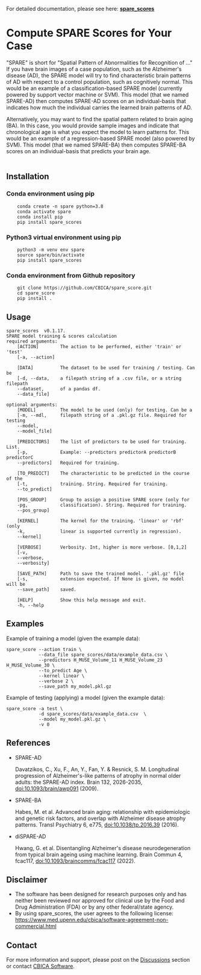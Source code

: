 For detailed documentation, please see here: **[spare_scores](https://cbica.github.io/spare_score/)**

# Compute SPARE Scores for Your Case
"SPARE" is short for "Spatial Pattern of Abnormalities for Recognition of ..." If you have brain images of a case population, such as the Alzheimer's disease (AD), the SPARE model will try to find characteristic brain patterns of AD with respect to a control population, such as cognitively normal. This would be an example of a classification-based SPARE model (currently powered by support vector machine or SVM). This model (that we named SPARE-AD) then computes SPARE-AD scores on an individual-basis that indicates how much the individual carries the learned brain patterns of AD.

Alternatively, you may want to find the spatial pattern related to brain aging (BA). In this case, you would provide sample images and indicate that chronological age is what you expect the model to learn patterns for. This would be an example of a regression-based SPARE model (also powered by SVM). This model (that we named SPARE-BA) then computes SPARE-BA scores on an individual-basis that predicts your brain age.
<br /><br />

## Installation

### Conda environment using pip
```
    conda create -n spare python=3.8
    conda activate spare
    conda install pip
    pip install spare_scores
```

### Python3 virtual environment using pip
```
    python3 -m venv env spare
    source spare/bin/activate
    pip install spare_scores
```

### Conda environment from Github repository
```
    git clone https://github.com/CBICA/spare_score.git
    cd spare_score
    pip install .
```


## Usage
```
spare_scores  v0.1.17.
SPARE model training & scores calculation
required arguments:
    [ACTION]        The action to be performed, either 'train' or 'test'
    [-a, --action]

    [DATA]          The dataset to be used for training / testing. Can be 
    [-d, --data,    a filepath string of a .csv file, or a string filepath  
    --dataset,      of a pandas df. 
    --data_file]    
                    
optional arguments:
    [MODEL]         The model to be used (only) for testing. Can be a 
    [-m, --mdl,     filepath string of a .pkl.gz file. Required for testing
    --model,        
    --model_file]

    [PREDICTORS]    The list of predictors to be used for training. List.
    [-p,            Example: --predictors predictorA predictorB predictorC
    --predictors]   Required for training.

    [TO_PREDICT]    The characteristic to be predicted in the course of the
    [-t,            training. String. Required for training.
    --to_predict]

    [POS_GROUP]     Group to assign a positive SPARE score (only for 
    -pg,            classification). String. Required for training.
    --pos_group]

    [KERNEL]        The kernel for the training. 'linear' or 'rbf' (only 
    -k,             linear is supported currently in regression).
    --kernel]

    [VERBOSE]       Verbosity. Int, higher is more verbose. [0,1,2]     
    [-v, 
    --verbose, 
    --verbosity]

    [SAVE_PATH]     Path to save the trained model. '.pkl.gz' file 
    [-s,            extension expected. If None is given, no model will be 
    --save_path]    saved.
    
    [HELP]          Show this help message and exit.
    -h, --help
```

## Examples
<p>Example of training a model (given the example data):</p>

```
spare_score --action train \
            --data_file spare_scores/data/example_data.csv \
            --predictors H_MUSE_Volume_11 H_MUSE_Volume_23 H_MUSE_Volume_30 \
            --to_predict Age \
            --kernel linear \
            --verbose 2 \
            --save_path my_model.pkl.gz
```

<p>Example of testing (applying) a model (given the example data):</p>

```
spare_score -a test \
            -d spare_scores/data/example_data.csv  \
            --model my_model.pkl.gz \
            -v 0
```

## References
- SPARE-AD

  Davatzikos, C., Xu, F., An, Y., Fan, Y. & Resnick, S. M. Longitudinal progression of Alzheimer's-like patterns of atrophy in normal older adults: the SPARE-AD index. Brain 132, 2026-2035, [doi:10.1093/brain/awp091](https://doi.org/10.1093/brain/awp091) (2009).

- SPARE-BA

  Habes, M. et al. Advanced brain aging: relationship with epidemiologic and genetic risk factors, and overlap with Alzheimer disease atrophy patterns. Transl Psychiatry 6, e775, [doi:10.1038/tp.2016.39](https://doi.org/10.1038/tp.2016.39) (2016).

- diSPARE-AD

  Hwang, G. et al. Disentangling Alzheimer's disease neurodegeneration from typical brain ageing using machine learning. Brain Commun 4, fcac117, [doi:10.1093/braincomms/fcac117](https://doi.org/10.1093/braincomms/fcac117) (2022).

## Disclaimer
- The software has been designed for research purposes only and has neither been reviewed nor approved for clinical use by the Food and Drug Administration (FDA) or by any other federal/state agency.
- By using spare_scores, the user agrees to the following license: https://www.med.upenn.edu/cbica/software-agreement-non-commercial.html

## Contact
For more information and support, please post on the [Discussions](https://github.com/CBICA/spare_score/discussionss) section or contact <a href="mailto:software@cbica.upenn.edu">CBICA Software</a>.
